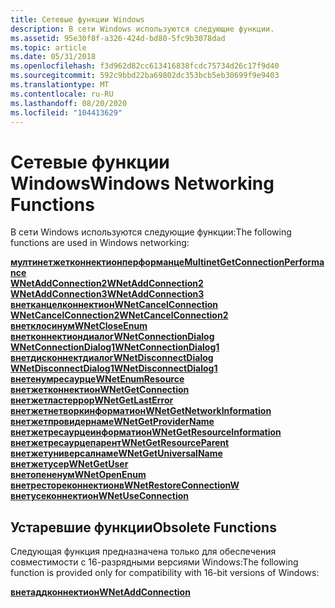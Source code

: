 ```yaml
---
title: Сетевые функции Windows
description: В сети Windows используются следующие функции.
ms.assetid: 95e30f8f-a326-424d-bd80-5fc9b3078dad
ms.topic: article
ms.date: 05/31/2018
ms.openlocfilehash: f3d962d82cc613416838fcdc75734d26c17f9d40
ms.sourcegitcommit: 592c9bbd22ba69802dc353bcb5eb30699f9e9403
ms.translationtype: MT
ms.contentlocale: ru-RU
ms.lasthandoff: 08/20/2020
ms.locfileid: "104413629"
---
```

# <a name="windows-networking-functions"></a><span data-ttu-id="39865-103">Сетевые функции Windows</span><span class="sxs-lookup"><span data-stu-id="39865-103">Windows Networking Functions</span></span>

<span data-ttu-id="39865-104">В сети Windows используются следующие функции:</span><span class="sxs-lookup"><span data-stu-id="39865-104">The following functions are used in Windows networking:</span></span>

<dl>

[<span data-ttu-id="39865-105">**мултинетжетконнектионперформанце**</span><span class="sxs-lookup"><span data-stu-id="39865-105">**MultinetGetConnectionPerformance**</span></span>](/windows/win32/api/winnetwk/nf-winnetwk-multinetgetconnectionperformancea)  
[<span data-ttu-id="39865-106">**WNetAddConnection2**</span><span class="sxs-lookup"><span data-stu-id="39865-106">**WNetAddConnection2**</span></span>](/windows/win32/api/winnetwk/nf-winnetwk-wnetaddconnection2a)  
[<span data-ttu-id="39865-107">**WNetAddConnection3**</span><span class="sxs-lookup"><span data-stu-id="39865-107">**WNetAddConnection3**</span></span>](/windows/win32/api/winnetwk/nf-winnetwk-wnetaddconnection3a)  
[<span data-ttu-id="39865-108">**внетканцелконнектион**</span><span class="sxs-lookup"><span data-stu-id="39865-108">**WNetCancelConnection**</span></span>](/windows/win32/api/winnetwk/nf-winnetwk-wnetcancelconnectiona)  
[<span data-ttu-id="39865-109">**WNetCancelConnection2**</span><span class="sxs-lookup"><span data-stu-id="39865-109">**WNetCancelConnection2**</span></span>](/windows/win32/api/winnetwk/nf-winnetwk-wnetcancelconnection2a)  
[<span data-ttu-id="39865-110">**внетклосинум**</span><span class="sxs-lookup"><span data-stu-id="39865-110">**WNetCloseEnum**</span></span>](/windows/win32/api/winnetwk/nf-winnetwk-wnetcloseenum)  
[<span data-ttu-id="39865-111">**внетконнектиондиалог**</span><span class="sxs-lookup"><span data-stu-id="39865-111">**WNetConnectionDialog**</span></span>](/windows/win32/api/winnetwk/nf-winnetwk-wnetconnectiondialog)  
[<span data-ttu-id="39865-112">**WNetConnectionDialog1**</span><span class="sxs-lookup"><span data-stu-id="39865-112">**WNetConnectionDialog1**</span></span>](/windows/win32/api/winnetwk/nf-winnetwk-wnetconnectiondialog1a)  
[<span data-ttu-id="39865-113">**внетдисконнектдиалог**</span><span class="sxs-lookup"><span data-stu-id="39865-113">**WNetDisconnectDialog**</span></span>](/windows/win32/api/winnetwk/nf-winnetwk-wnetdisconnectdialog)  
[<span data-ttu-id="39865-114">**WNetDisconnectDialog1**</span><span class="sxs-lookup"><span data-stu-id="39865-114">**WNetDisconnectDialog1**</span></span>](/windows/win32/api/winnetwk/nf-winnetwk-wnetdisconnectdialog1a)  
[<span data-ttu-id="39865-115">**внетенумресаурце**</span><span class="sxs-lookup"><span data-stu-id="39865-115">**WNetEnumResource**</span></span>](/windows/win32/api/winnetwk/nf-winnetwk-wnetenumresourcea)  
[<span data-ttu-id="39865-116">**внетжетконнектион**</span><span class="sxs-lookup"><span data-stu-id="39865-116">**WNetGetConnection**</span></span>](/windows/win32/api/winnetwk/nf-winnetwk-wnetgetconnectiona)  
[<span data-ttu-id="39865-117">**внетжетластеррор**</span><span class="sxs-lookup"><span data-stu-id="39865-117">**WNetGetLastError**</span></span>](/windows/win32/api/winnetwk/nf-winnetwk-wnetgetlasterrora)  
[<span data-ttu-id="39865-118">**внетжетнетворкинформатион**</span><span class="sxs-lookup"><span data-stu-id="39865-118">**WNetGetNetworkInformation**</span></span>](/windows/win32/api/winnetwk/nf-winnetwk-wnetgetnetworkinformationa)  
[<span data-ttu-id="39865-119">**внетжетпровидернаме**</span><span class="sxs-lookup"><span data-stu-id="39865-119">**WNetGetProviderName**</span></span>](/windows/win32/api/winnetwk/nf-winnetwk-wnetgetprovidernamea)  
[<span data-ttu-id="39865-120">**внетжетресаурцеинформатион**</span><span class="sxs-lookup"><span data-stu-id="39865-120">**WNetGetResourceInformation**</span></span>](/windows/win32/api/winnetwk/nf-winnetwk-wnetgetresourceinformationa)  
[<span data-ttu-id="39865-121">**внетжетресаурцепарент**</span><span class="sxs-lookup"><span data-stu-id="39865-121">**WNetGetResourceParent**</span></span>](/windows/win32/api/winnetwk/nf-winnetwk-wnetgetresourceparenta)  
[<span data-ttu-id="39865-122">**внетжетуниверсалнаме**</span><span class="sxs-lookup"><span data-stu-id="39865-122">**WNetGetUniversalName**</span></span>](/windows/win32/api/winnetwk/nf-winnetwk-wnetgetuniversalnamea)  
[<span data-ttu-id="39865-123">**внетжетусер**</span><span class="sxs-lookup"><span data-stu-id="39865-123">**WNetGetUser**</span></span>](/windows/win32/api/winnetwk/nf-winnetwk-wnetgetusera)  
[<span data-ttu-id="39865-124">**внетопененум**</span><span class="sxs-lookup"><span data-stu-id="39865-124">**WNetOpenEnum**</span></span>](/windows/win32/api/winnetwk/nf-winnetwk-wnetopenenuma)  
[<span data-ttu-id="39865-125">**внетрестореконнектионв**</span><span class="sxs-lookup"><span data-stu-id="39865-125">**WNetRestoreConnectionW**</span></span>](/windows/win32/api/winnetwk/nf-winnetwk-wnetrestoreconnectionw)  
[<span data-ttu-id="39865-126">**внетусеконнектион**</span><span class="sxs-lookup"><span data-stu-id="39865-126">**WNetUseConnection**</span></span>](/windows/win32/api/winnetwk/nf-winnetwk-wnetuseconnectiona)  
</dl>

## <a name="obsolete-functions"></a><span data-ttu-id="39865-127">Устаревшие функции</span><span class="sxs-lookup"><span data-stu-id="39865-127">Obsolete Functions</span></span>

<span data-ttu-id="39865-128">Следующая функция предназначена только для обеспечения совместимости с 16-разрядными версиями Windows:</span><span class="sxs-lookup"><span data-stu-id="39865-128">The following function is provided only for compatibility with 16-bit versions of Windows:</span></span>

<dl>

[<span data-ttu-id="39865-129">**внетаддконнектион**</span><span class="sxs-lookup"><span data-stu-id="39865-129">**WNetAddConnection**</span></span>](/windows/win32/api/winnetwk/nf-winnetwk-wnetaddconnectiona)  
</dl>

 

 